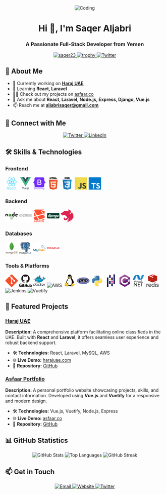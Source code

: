 <!-- Header Section -->
<div align="center">
  <img src="https://i.pinimg.com/originals/81/17/8b/81178b47a8598f0c81c4799f2cdd4057.gif" alt="Coding" width="200"/>
  <h1>Hi 👋, I'm Saqer Aljabri</h1>
  <h3>A Passionate Full-Stack Developer from Yemen</h3>
  
  <!-- Profile Views Counter -->
  <a href="https://github.com/saqer23">
    <img src="https://komarev.com/ghpvc/?username=saqer23&label=Profile%20views&color=0e75b6&style=flat&cache_bust=20241117" alt="saqer23" />
  </a>
  
  <!-- GitHub Trophies -->
  <a href="https://github.com/saqer23">
    <img src="https://github-profile-trophy.vercel.app/?username=saqer23&row=1&cache_bust=20241117" alt="trophy" />
  </a>
  
  <!-- Twitter Badge -->
  <a href="https://twitter.com/s_jabri23">
    <img src="https://img.shields.io/twitter/follow/s_jabri23?logo=twitter&style=for-the-badge&cache_bust=20241117" alt="Twitter" />
  </a>
</div>

<!-- About Me Section -->
## 🌟 About Me

- 🔭 Currently working on **[Haraj UAE](https://harajuae.com)**
- 🌱 Learning **React, Laravel**
- 👨‍💻 Check out my projects on [asfaar.co](https://asfaar.co)
- 💬 Ask me about **React, Laravel, Node.js, Express, Django, Vue.js**
- 📫 Reach me at **aljabrisaqer@gmail.com**

<!-- Connect with Me Section -->
## 🔗 Connect with Me

<div align="center">
  <a href="https://twitter.com/s_jabri23" target="_blank">
    <img src="https://raw.githubusercontent.com/rahuldkjain/github-profile-readme-generator/master/src/images/icons/Social/twitter.svg" alt="Twitter" width="40" height="40"/>
  </a>
  <a href="https://linkedin.com/in/saqeraljabri" target="_blank">
    <img src="https://raw.githubusercontent.com/rahuldkjain/github-profile-readme-generator/master/src/images/icons/Social/linkedin.svg" alt="LinkedIn" width="40" height="40"/>
  </a>
  <!-- Add more social links if available -->
</div>

<!-- Skills Section -->
## 🛠️ Skills & Technologies

### Frontend
<div>
  <img src="https://raw.githubusercontent.com/devicons/devicon/master/icons/react/react-original-wordmark.svg" alt="React" width="40" height="40"/>
  <img src="https://raw.githubusercontent.com/devicons/devicon/master/icons/vuejs/vuejs-original-wordmark.svg" alt="Vue.js" width="40" height="40"/>
  <img src="https://raw.githubusercontent.com/devicons/devicon/master/icons/bootstrap/bootstrap-plain-wordmark.svg" alt="Bootstrap" width="40" height="40"/>
  <img src="https://raw.githubusercontent.com/devicons/devicon/master/icons/html5/html5-original-wordmark.svg" alt="HTML5" width="40" height="40"/>
  <img src="https://raw.githubusercontent.com/devicons/devicon/master/icons/css3/css3-original-wordmark.svg" alt="CSS3" width="40" height="40"/>
  <img src="https://raw.githubusercontent.com/devicons/devicon/master/icons/javascript/javascript-original.svg" alt="JavaScript" width="40" height="40"/>
  <img src="https://raw.githubusercontent.com/devicons/devicon/master/icons/typescript/typescript-original.svg" alt="TypeScript" width="40" height="40"/>
</div>

### Backend
<div>
  <img src="https://raw.githubusercontent.com/devicons/devicon/master/icons/nodejs/nodejs-original-wordmark.svg" alt="Node.js" width="40" height="40"/>
  <img src="https://raw.githubusercontent.com/devicons/devicon/master/icons/express/express-original-wordmark.svg" alt="Express" width="40" height="40"/>
  <img src="https://raw.githubusercontent.com/devicons/devicon/master/icons/laravel/laravel-plain-wordmark.svg" alt="Laravel" width="40" height="40"/>
  <img src="https://raw.githubusercontent.com/devicons/devicon/master/icons/django/django-original.svg" alt="Django" width="40" height="40"/>
  <img src="https://raw.githubusercontent.com/devicons/devicon/master/icons/nestjs/nestjs-plain.svg" alt="NestJS" width="40" height="40"/>
</div>

### Databases
<div>
  <img src="https://raw.githubusercontent.com/devicons/devicon/master/icons/mongodb/mongodb-original-wordmark.svg" alt="MongoDB" width="40" height="40"/>
  <img src="https://raw.githubusercontent.com/devicons/devicon/master/icons/postgresql/postgresql-original-wordmark.svg" alt="PostgreSQL" width="40" height="40"/>
  <img src="https://raw.githubusercontent.com/devicons/devicon/master/icons/mysql/mysql-original-wordmark.svg" alt="MySQL" width="40" height="40"/>
  <img src="https://raw.githubusercontent.com/devicons/devicon/master/icons/oracle/oracle-original.svg" alt="Oracle" width="40" height="40"/>
</div>

### Tools & Platforms
<div>
  <img src="https://raw.githubusercontent.com/devicons/devicon/master/icons/git/git-original.svg" alt="Git" width="40" height="40"/>
  <img src="https://raw.githubusercontent.com/devicons/devicon/master/icons/github/github-original-wordmark.svg" alt="GitHub" width="40" height="40"/>
  <img src="https://raw.githubusercontent.com/devicons/devicon/master/icons/docker/docker-original-wordmark.svg" alt="Docker" width="40" height="40"/>
  <img src="https://raw.githubusercontent.com/devicons/devicon/master/icons/aws/amazonwebservices-original-wordmark.svg" alt="AWS" width="40" height="40"/>
  <img src="https://raw.githubusercontent.com/devicons/devicon/master/icons/linux/linux-original.svg" alt="Linux" width="40" height="40"/>
  <img src="https://raw.githubusercontent.com/devicons/devicon/master/icons/php/php-original.svg" alt="PHP" width="40" height="40"/>
  <img src="https://raw.githubusercontent.com/devicons/devicon/master/icons/python/python-original.svg" alt="Python" width="40" height="40"/>
  <img src="https://raw.githubusercontent.com/devicons/devicon/master/icons/pandas/pandas-original.svg" alt="Pandas" width="40" height="40"/>
  <img src="https://raw.githubusercontent.com/devicons/devicon/master/icons/csharp/csharp-original.svg" alt="C#" width="40" height="40"/>
  <img src="https://raw.githubusercontent.com/devicons/devicon/master/icons/dot-net/dot-net-original-wordmark.svg" alt=".NET" width="40" height="40"/>
  <img src="https://raw.githubusercontent.com/devicons/devicon/master/icons/redis/redis-original-wordmark.svg" alt="Redis" width="40" height="40"/>
  <img src="https://raw.githubusercontent.com/devicons/devicon/master/icons/jenkins/jenkins-icon.svg" alt="Jenkins" width="40" height="40"/>
  <img src="https://bestofjs.org/logos/vuetify.svg" alt="Vuetify" width="40" height="40"/>
</div>

<!-- Featured Projects Section -->
## 🚀 Featured Projects

### [Haraj UAE](https://harajuae.com)
**Description:** A comprehensive platform facilitating online classifieds in the UAE. Built with **React** and **Laravel**, it offers seamless user experience and robust backend support.

- 🛠 **Technologies:** React, Laravel, MySQL, AWS
- 🌐 **Live Demo:** [harajuae.com](https://harajuae.com)
- 🔗 **Repository:** [GitHub](https://github.com/saqer23/haraj-uae)

### [Asfaar Portfolio](https://asfaar.co)
**Description:** A personal portfolio website showcasing projects, skills, and contact information. Developed using **Vue.js** and **Vuetify** for a responsive and modern design.

- 🛠 **Technologies:** Vue.js, Vuetify, Node.js, Express
- 🌐 **Live Demo:** [asfaar.co](https://asfaar.co)
- 🔗 **Repository:** [GitHub](https://github.com/saqer23/asfaar-portfolio)

<!-- Add more projects as needed -->

<!-- GitHub Stats Section -->
## 📊 GitHub Statistics

<div align="center">
  <!-- GitHub Stats -->
  <img src="https://github-readme-stats.vercel.app/api?username=saqer23&show_icons=true&theme=dracula&hide_border=true&cache_bust=20241117" alt="GitHub Stats" />

  <!-- Top Languages -->
  <img src="https://github-readme-stats.vercel.app/api/top-langs/?username=saqer23&layout=compact&theme=dracula&hide_border=true&cache_bust=20241117" alt="Top Languages" />

  <!-- GitHub Streak -->
  <img src="https://github-readme-streak-stats.herokuapp.com/?user=saqer23&theme=dracula&hide_border=true&cache_bust=20241117" alt="GitHub Streak" />
</div>

<!-- Footer Section -->
## 📫 Get in Touch

<div align="center">
  <a href="mailto:aljabrisaqer@gmail.com">
    <img src="https://img.shields.io/badge/Email-aljabrisaqer@gmail.com-c14438?style=for-the-badge&logo=gmail&logoColor=white&cache_bust=20241117" alt="Email" />
  </a>
  <a href="https://asfaar.co">
    <img src="https://img.shields.io/badge/Website-asfaar.co-blue?style=for-the-badge&logo=google-chrome&logoColor=white&cache_bust=20241117" alt="Website" />
  </a>
  <a href="https://twitter.com/s_jabri23">
    <img src="https://img.shields.io/badge/Twitter-@s_jabri23-1DA1F2?style=for-the-badge&logo=twitter&logoColor=white&cache_bust=20241117" alt="Twitter" />
  </a>
</div>
